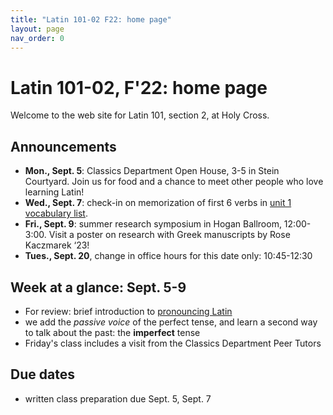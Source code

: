 ```yaml
---
title: "Latin 101-02 F22: home page"
layout: page
nav_order: 0
---
```



# Latin 101-02, F'22: home page

Welcome to the web site for Latin 101, section 2, at Holy Cross.

## Announcements


- **Mon., Sept. 5**: Classics Department Open House, 3-5 in Stein Courtyard. Join us for food and a chance to meet other people who love learning Latin!
- **Wed., Sept. 7**: check-in on memorization of first 6 verbs in [unit 1 vocabulary list](./modules/unit1/vocab1/).
- **Fri., Sept. 9**: summer research symposium in Hogan Ballroom, 12:00-3:00. Visit a poster on research with Greek manuscripts by Rose Kaczmarek ‘23!
- **Tues., Sept. 20**, change in office hours for this date only: 10:45-12:30




## Week at a glance: Sept. 5-9



- For review: brief introduction to [pronouncing Latin](https://lingualatina.github.io/textbook/preliminaries/)
- we add the *passive voice* of the perfect tense, and learn a second way to talk about the past:  the **imperfect** tense
- Friday's class includes a visit from the Classics Department Peer Tutors

## Due dates

- written class preparation due Sept. 5, Sept. 7